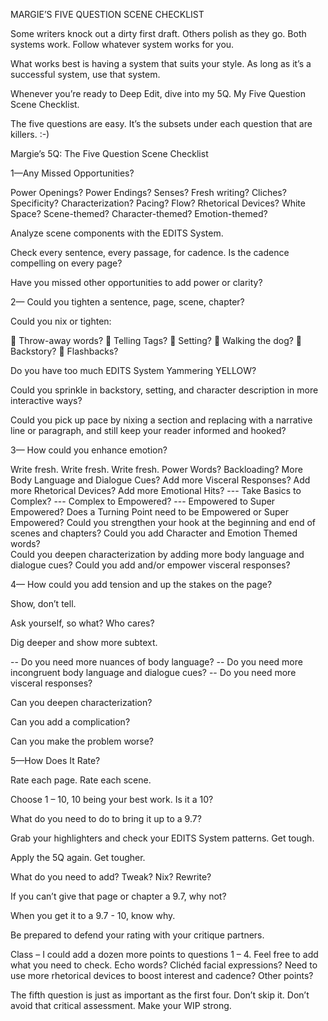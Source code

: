 MARGIE’S FIVE QUESTION SCENE CHECKLIST

Some writers knock out a dirty first draft. Others polish as they go. Both systems work. Follow whatever system works for you. 

What works best is having a system that suits your style. As long as it’s a successful system, use that system. 

Whenever you’re ready to Deep Edit, dive into my 5Q. My Five Question Scene Checklist.

The five questions are easy. It’s the subsets under each question that are killers. :-)

Margie’s 5Q: The Five Question Scene Checklist 

 1—Any Missed Opportunities? 

Power Openings? 
Power Endings?
Senses? 
Fresh writing? 
Cliches? 
Specificity? 
Characterization? 
Pacing? 
Flow? 
Rhetorical Devices?
White Space?
Scene-themed? Character-themed? Emotion-themed?

Analyze scene components with the EDITS System.

Check every sentence, every passage, for cadence. Is the cadence compelling on every page?

Have you missed other opportunities to add power or clarity? 

2— Could you tighten a sentence, page, scene, chapter? 

Could you nix or tighten:

	Throw-away words? 
	Telling Tags?
	Setting?
	Walking the dog?
	Backstory?
	Flashbacks?

Do you have too much EDITS System Yammering YELLOW?

Could you sprinkle in backstory, setting, and character description in more interactive ways?

Could you pick up pace by nixing a section and replacing with a narrative line or paragraph, and still keep your reader informed and hooked?  


3— How could you enhance emotion? 

Write fresh. Write fresh. Write fresh.
Power Words? 
Backloading? 
More Body Language and Dialogue Cues? 
Add more Visceral Responses? 
Add more Rhetorical Devices?
Add more Emotional Hits?
              --- Take Basics to Complex? 
              --- Complex to Empowered? 
	   --- Empowered to Super Empowered?
Does a Turning Point need to be Empowered or Super Empowered?
Could you strengthen your hook at the beginning and end of scenes and chapters?
	Could you add Character and Emotion Themed words?  
Could you deepen characterization by adding more body language and dialogue cues? 
Could you add and/or empower visceral responses? 

4— How could you add tension and up the stakes on the page? 

Show, don’t tell.

Ask yourself, so what? Who cares?  

Dig deeper and show more subtext.

-- Do you need more nuances of body language? 
-- Do you need more incongruent body language and dialogue cues?
-- Do you need more visceral responses? 

Can you deepen characterization?

Can you add a complication? 

Can you make the problem worse? 

5—How Does It Rate? 

Rate each page. Rate each scene.  

Choose 1 – 10, 10 being your best work. Is it a 10?

What do you need to do to bring it up to a 9.7?

Grab your highlighters and check your EDITS System patterns. Get tough.

Apply the 5Q again. Get tougher. 

What do you need to add? Tweak? Nix?  Rewrite?

If you can’t give that page or chapter a 9.7, why not? 

When you get it to a 9.7 - 10, know why.

Be prepared to defend your rating with your critique partners.


Class – I could add a dozen more points to questions 1 – 4. Feel free to add what you need to check. Echo words?  Clichéd facial expressions?  Need to use more rhetorical devices to boost interest and cadence? Other points?

The fifth question is just as important as the first four. Don’t skip it. Don’t avoid that critical assessment. Make your WIP strong.